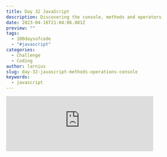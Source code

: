 ```yaml
---
title: Day 32 JavaScript
description: Discovering the console, methods and operators
date: 2023-04-16T21:04:06.881Z
preview: ""
tags:
  - 100daysofcode
  - "#javascript"
categories:
  - Challenge
  - Coding
author: larnius
slug: day-32-javascript-methods-operations-console
keywords:
  - javascript
---
```

<iframe src="https://mastodontech.de/@larnius/110210486204422958/embed" class="mastodon-embed" style="max-width: 100%; border: 0" width="400" allowfullscreen="allowfullscreen"></iframe><script src="https://mastodontech.de/embed.js" async="async"></script>